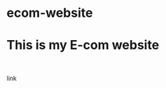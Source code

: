 # ecom-website

<h1>This is my E-com website</h1>

<br>

link <a href="https://webecom.netlify.app/"></a>
